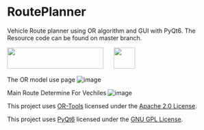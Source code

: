 # RoutePlanner
Vehicle Route planner using OR algorithm and GUI with PyQt6.
The Resource code can be found on master branch.
<p float="center">
  <img src="https://github.com/BBBakir/RoutePlanner/assets/92781750/e9872c7d-59c7-43c6-9f1a-36e557014a4a" width="225" height="50px"  style="margin-right:20px;"/>
  <img src="https://github.com/BBBakir/RoutePlanner/assets/92781750/0f6457d1-fe91-4e7d-b63a-87982818257a" width="50" height="50px"/> 
</p>

The OR model use page
![image](https://github.com/BBBakir/RoutePlanner/assets/92781750/794c0df7-768f-49bc-983b-a8fc2497488b)

Main Route Determine For Vechiles
![image](https://github.com/BBBakir/RoutePlanner/assets/92781750/d20a37bc-b614-49fb-b017-634871874d38)

This project uses [OR-Tools](https://developers.google.com/optimization) licensed under the [Apache 2.0 License](https://github.com/BBBakir/RoutePlanner/blob/master/LICENSE-OR-TOOLS.txt).

This project uses [PyQt6](https://www.riverbankcomputing.com/software/pyqt/intro) licensed under the [GNU GPL License](https://github.com/BBBakir/RoutePlanner/blob/master/LICENSE-PyQt6.txt).


